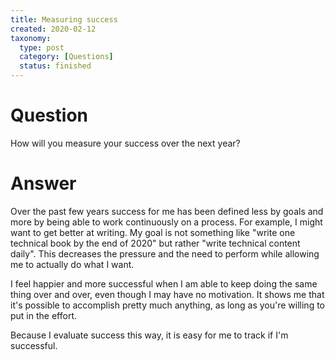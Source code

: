 ```yaml
---
title: Measuring success
created: 2020-02-12
taxonomy:
  type: post
  category: [Questions]
  status: finished
---
```


# Question
How will you measure your success over the next year?

# Answer
Over the past few years success for me has been defined less by goals and more by being able to work continuously on a process. For example, I might want to get better at writing. My goal is not something like "write one technical book by the end of 2020" but rather "write technical content daily". This decreases the pressure and the need to perform while allowing me to actually do what I want.

I feel happier and more successful when I am able to keep doing the same thing over and over, even though I may have no motivation. It shows me that it's possible to accomplish pretty much anything, as long as you're willing to put in the effort.

Because I evaluate success this way, it is easy for me to track if I'm successful.
